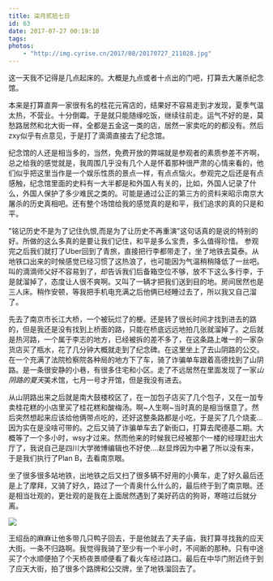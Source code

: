 ```yaml
---
title: 柒月贰拾七日
id: 63
date: 2017-07-27 00:19:18
tags:
photos:
    - "http://img.cyrise.cn/2017/08/20170727_211028.jpg"
---
```


这一天我不记得是几点起床的。大概是九点或者十点出的门吧，打算去大屠杀纪念馆。

本来是打算直奔一家很有名的桂花元宵店的，结果好不容易走到才发现，夏季气温太热，不营业。十分倒霉。于是就只能随缘吃饭，继续往前走。运气不好的是，莫愁路居然和北大街一样，全都是五金这一类的店，居然一家卖吃的的都没有。然后zxy似乎有点意见，于是打了滴滴直接去了纪念馆。

纪念馆的人还是相当多的，当然，免费开放的弊端就是参观者的素质参差不齐啊，总之给我的感觉就是，我周围几乎没有几个人是怀着那种很严肃的心情来看的，他们似乎把这里当作是一个娱乐性质的景点一样，有点点恼火。参观完之后还是有点感触，纪念馆里面的史料有一大半都是和外国人有关的，比如，外国人记录了什么，外国人保护了多少难民之类的。可能是通过公正的第三方的资料来昭示南京大屠杀的历史真相吧。还有整个场馆给我的感觉真的是和平，我们追求的真的只是和平。

"铭记历史不是为了记住仇恨,而是为了让历史不再重演"这句话真的是说的特别的好。所做的这么多真的是要让我们记住，和平是多么宝贵，多么值得珍惜。
参观完之后我们就打了Uber回到了青旅，直接把行李都带走了，坐了地铁去莫泰。从地铁口出来的时候感觉已经习惯了这热浪了，也可能因为气温稍稍降低了一丝吧。叫的滴滴师父好不容易到了，却告诉我们后备箱空位不够，放不下这么多行李，于是就溜掉了，态度让人很不爽啊。又叫了一辆才把我们送到目的地。房间居然也是三人床。稍作安顿，等我把手机电充满之后他俩已经睡过去了，所以我又自己溜了。

先去了南京市长江大桥，一个被玩烂了的梗。还是转了很长时间才找到进去的路的，但是我还是没有找到上桥面的路，只能在桥底远远地拍几张就溜掉了。之后就是热河路，一个属于李志的地方，已经被拆的差不多了，在这条路上唯一的一家杂货店买了瓶水，花了几分钟大概就走到了纪念碑。在这里坐上了去山阴路的公交。在一个充满了法院检察院各种局的地方下了车，骑了诈骗单车跟着高德找到了山阴路。是一条很安静的小巷，有很多住宅和小区。走了不远居然在里面发现了一家*山阴路的夏天*美术馆，七月一号才开馆，但是我没有进去。

从山阴路出来之后就是南大鼓楼校区了，在一加包子店买了几个包子，又在一加专卖桂花糕的小店里买了桂花糕和酸梅汤。啊~人生啊~当时真的是相当惬意了。然后突然想起来应该给他俩带点吃的，还好这整条路都是小吃，于是买了几个烧麦...因为实在是没啥可带的。之后又骑了诈骗单车去了新街口，打算去爬德基二期。大概等了一个多小时，wsy才过来。然而他来的时候我已经被那个一楼的经理赶出大厅了，我说自己是四川大学微博编辑也不好使....赵显烨因为中暑了所以没有来，于是我们执行了Plan B，去看南京眼。

坐了很多很多站地铁，出地铁之后又扫了很多辆不好用的小黄车，走了好久最后还是上了摩拜，又骑了好久，路过了一个青奥什么什么的，最后终于到了南京眼。还是相当壮观的，更壮观的是我在上面居然遇到了美好药店的狗哥，寒暄过后就分离。

![](http://img.cyrise.cn/2017/08/20170727_211028.jpg)

王绍岳的麻麻让他多带几只鸭子回去，于是他就去了夫子庙，我打算寻找我的应天大街。一条不归路啊。我觉得我骑了至少有一个半小时，不间断的那种。只有中途买了个水顺便拍了个天桥夜景顺便看了看火车经过路口。最后在中华门附近终于到了应天大街，拍了很多个路牌和公交牌，坐了地铁溜回去了。